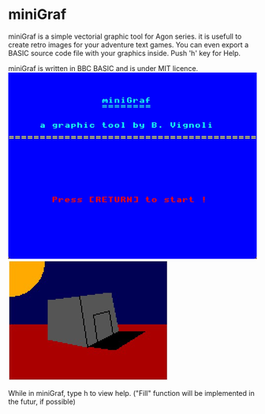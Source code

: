 # miniGraf
 
miniGraf is a simple vectorial graphic tool for Agon series.
it is usefull to create retro images for your adventure text games.
You can even export a BASIC source code file with your graphics inside.
Push 'h' key for Help.

miniGraf is written in BBC BASIC and is under MIT licence.
[![miniGraf](screenshot1.jpg)]()
[![miniGraf_demo](screenshot2.jpg)]()

While in miniGraf, type h to view help.
("Fill" function will be implemented in the futur, if possible)
